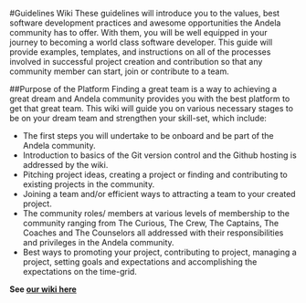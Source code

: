 #Guidelines Wiki
These guidelines will introduce you to the values, best software development practices and awesome opportunities the Andela community has to offer. 
With them, you will be well equipped in your journey to becoming a world class software developer. 
This guide will provide examples, templates, and instructions on all of the processes involved in successful project creation and contribution so that any community member can start, join or contribute to a team. 

##Purpose of the Platform
Finding a great team is a way to achieving a great dream and Andela community provides you with the best platform to get that great team. 
This wiki will guide you on various necessary stages to be on your dream team and strengthen your skill-set, which include:
  * The first steps you will undertake to be onboard and be part of the Andela community.
  * Introduction to basics of the Git version control and the Github hosting is addressed by the wiki.
  * Pitching project ideas, creating a project or finding and contributing to existing projects in the community.
  * Joining a team and/or efficient ways to attracting a team to your created project.
  * The community roles/ members at various levels of membership to the community ranging from The Curious, The Crew, 
   The Captains, The Coaches and The Counselors all addressed with their responsibilities and privileges in the Andela community.
  * Best ways to promoting your project, contributing to project, managing a project, setting goals and expectations and accomplishing the 
   expectations on the time-grid.

**See [our wiki here](https://github.com/LetsOpen/guidelines/wiki)**
